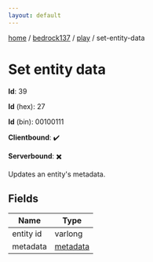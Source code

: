 ```yaml
---
layout: default
---
```


[home](/)  /  [bedrock137](/protocol/bedrock137)  /  [play](/protocol/bedrock137/play)  /  set-entity-data

# Set entity data

**Id**: 39

**Id** (hex): 27

**Id** (bin): 00100111

**Clientbound**: ✔️

**Serverbound**: ✖️

Updates an entity's metadata.

## Fields

Name | Type
---|---
entity id | varlong
metadata | [metadata](/protocol/bedrock137/metadata)
